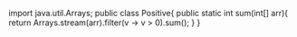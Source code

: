 import java.util.Arrays;
public class Positive{
    public static int sum(int[] arr){
        return Arrays.stream(arr).filter(v -> v > 0).sum();
    }
}
